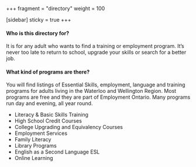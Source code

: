 +++
fragment = "directory"
weight = 100

[sidebar]
  sticky = true
+++


#### Who is this directory for?
It is for any adult who wants to find a training or employment program. It’s never too late to return to school, upgrade your skills or search for a better job.
#### What kind of programs are there?
You will find listings of Essential Skills, employment, language and training programs for adults living in the Waterloo and Wellington Region. Most programs are free and they are part of Employment Ontario. Many programs run day and evening, all year round.
- Literacy & Basic Skills Training
- High School Credit Courses
- College Upgrading and Equivalency Courses
- Employment Services
- Family Literacy
- Library Programs
- English as a Second Language ESL
- Online Learning